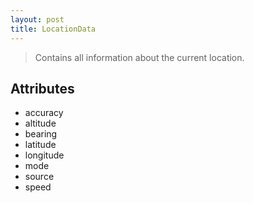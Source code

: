 ```yaml
---
layout: post
title: LocationData
---
```


> Contains all information about the current location.

Attributes
----------

- accuracy
- altitude
- bearing
- latitude
- longitude
- mode
- source
- speed
